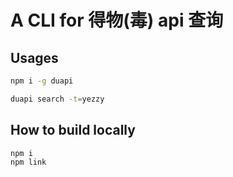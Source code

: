 # A CLI for 得物(毒) api 查询
 
## Usages

```sh
npm i -g duapi

duapi search -t=yezzy
```
 
## How to build locally

```sh
npm i
npm link
```